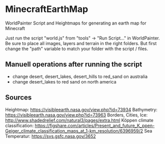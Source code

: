 # MinecraftEarthMap
WorldPainter Script and Heightmaps for generating an earth map for Minecraft

Just run the script "world.js" from "tools" -> "Run Script..." in WorldPainter.
Be sure to place all images, layers and terrain in the right folders.
But first change the "path" variable to match your folder with the script / files.

## Manuell operations after running the script

- change desert, desert_lakes, desert_hills to red_sand on australia
- change desert_lakes to red sand on north america

## Sources
Heightmap: https://visibleearth.nasa.gov/view.php?id=73934
Bathymetry: https://visibleearth.nasa.gov/view.php?id=73963
Borders, Cities, Ice: http://www.shadedrelief.com/natural3/pages/extra.html
Köppen climate classification: https://figshare.com/articles/Present_and_future_K_ppen-Geiger_climate_classification_maps_at_1-km_resolution/6396959/2
Sea Temperatur: https://svs.gsfc.nasa.gov/3652
